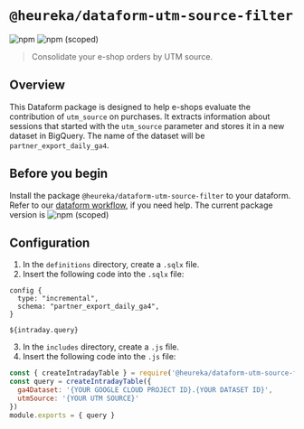 # `@heureka/dataform-utm-source-filter`

![npm](https://img.shields.io/npm/dm/%40heureka/dataform-utm-source-filter)
![npm (scoped)](https://img.shields.io/npm/v/%40heureka/dataform-utm-source-filter)

> Consolidate your e-shop orders by UTM source.

## Overview

This Dataform package is designed to help e-shops evaluate the contribution of
`utm_source` on purchases. It extracts information about sessions that started
with the `utm_source` parameter and stores it in a new dataset in BigQuery. The
name of the dataset will be `partner_export_daily_ga4`.

## Before you begin

Install the package `@heureka/dataform-utm-source-filter` to your dataform.
Refer to our [dataform workflow](../README.md), if you need help. The current
package version is ![npm
(scoped)](https://img.shields.io/npm/v/%40heureka/dataform-utm-source-filter)

## Configuration

1. In the `definitions` directory, create a `.sqlx` file.
2. Insert the following code into the `.sqlx` file:

```sqlx
config {
  type: "incremental",
  schema: "partner_export_daily_ga4",
}

${intraday.query}
```

3. In the `includes` directory, create a `.js` file.
4. Insert the following code into the `.js` file:

```javascript
const { createIntradayTable } = require('@heureka/dataform-utm-source-filter')
const query = createIntradayTable({
  ga4Dataset: '{YOUR GOOGLE CLOUD PROJECT ID}.{YOUR DATASET ID}',
  utmSource: '{YOUR UTM SOURCE}'
})
module.exports = { query }
```
